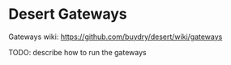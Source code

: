 # Desert Gateways

Gateways wiki: <https://github.com/buydry/desert/wiki/gateways>

TODO: describe how to run the gateways
